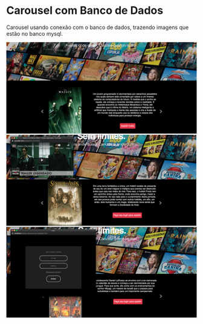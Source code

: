 # Carousel com Banco de Dados

Carousel usando conexão com o banco de dados, trazendo imagens que estão no
banco mysql.


<img src= "https://raw.githubusercontent.com/oliveiradeflavio/front-back-end/main/projeto-carousel-com-bd/imagens/imagem.png"/>
<img src= "https://raw.githubusercontent.com/oliveiradeflavio/front-back-end/main/projeto-carousel-com-bd/imagens/imagem2.png"/>
<img src= "https://raw.githubusercontent.com/oliveiradeflavio/front-back-end/main/projeto-carousel-com-bd/imagens/imagem3.png"/>
